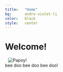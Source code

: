 ```yaml
---
title:	 "Home"
bg:	     andro-violet-li
color:	 black
style:	 center
---
```


# Welcome!
<div class="subtlecircle sectiondivider-big">
      <img src="img/profile.png" alt="Papoy!" title="Papoy" style="padding:0 10px;" />
</div>
<i class="fa fa-certificate"></i> bee doo bee doo bee doo!  <i class="fa fa-certificate"></i>
